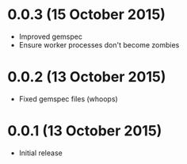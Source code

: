 # 0.0.3 (15 October 2015)
- Improved gemspec
- Ensure worker processes don't become zombies

# 0.0.2 (13 October 2015)
- Fixed gemspec files (whoops)

# 0.0.1 (13 October 2015)
- Initial release
